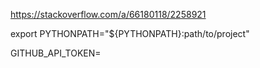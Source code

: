 
https://stackoverflow.com/a/66180118/2258921

export PYTHONPATH="${PYTHONPATH}:path/to/project"

GITHUB_API_TOKEN=